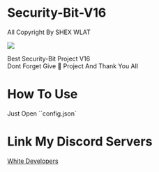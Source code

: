 # Security-Bit-V16
All Copyright By SHEX WLAT

<img src = "https://cdn.discordapp.com/avatars/824261211364393050/ebb475de773e7225374ff8d53e8e2e56.png?size=2048"></div>

Best Security-Bit Project V16  
Dont Forget Give 🌟 Project And Thank You All

# How To Use
Just Open ``config.json`






# Link My Discord Servers


[White Developers](https://discord.gg/MRrStgspMv>
)

<a href="https://cdn.discordapp.com/avatars/824261211364393050/ebb475de773e7225374ff8d53e8e2e56.png?size=2048"></a>
